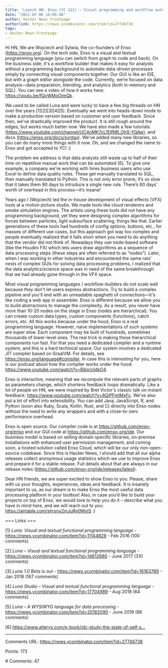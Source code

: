 ```yaml
---
title: 'Launch HN: Enso (YC S21) – Visual programming and workflow automation tool'
date: "2021-07-06 14:05:46"
author: Hacker News Frontpage
authorlink: https://news.ycombinator.com/item?id=27748738
tags:
- Hacker-News-Frontpage
---
```


<p>Hi HN, We are Wojciech and Sylwia, the co-founders of Enso (<a href="https://enso.org" rel="nofollow">https://enso.org</a>). On the tech side, Enso is a visual and textual programming language (you can switch from graph to code and back). On the business side, it's a workflow builder that makes it easy for analysts without a programming background to automate data-driven processes simply by connecting visual components together. Our GUI is like an IDE, but with a graph editor alongside the code. Currently, we’re focused on data analysis—data preparation, blending, and analytics (both in-memory and SQL). You can see a video of how it works here: <a href="https://youtu.be/fQvWMoOjmQk" rel="nofollow">https://youtu.be/fQvWMoOjmQk</a>.<p>We used to be called Luna and were lucky to have a few big threads on HN over the years [1][2][3][4][5]. Eventually we went into heads-down mode to make a production version based on customer and user feedback. Since then, we've drastically improved the product. It is still rough around the edges, but works much better now. We have also made a few tutorials (<a href="https://www.youtube.com/channel/UC4oMK7cL1ElfNR_OhS-YQAw" rel="nofollow">https://www.youtube.com/channel/UC4oMK7cL1ElfNR_OhS-YQAw</a>), and
docs (<a href="https://enso.org/docs/syntax" rel="nofollow">https://enso.org/docs/syntax</a>). We've added many new libraries, so you can do many more things with it now. Oh, and we changed the name to Enso and got accepted to YC! :)<p>The problem we address is that data analysts still waste up to half of their time on repetitive manual work that can be automated [6]. To give one example, a company we're working with hires business users who use Excel to define data quality rules. These get manually translated to SQL, then manually translated to Python. This is not only error prone, it’s so slow that it takes them 90 days to introduce a single new rule. There’s 60 days’ worth of overhead in this process—it’s insane!<p>Years ago I (Wojciech) led the in-house development of visual effects (VFX) tools at a motion picture studio. We made tools like cloud renderers and smoke simulation engines. The artists using these tools did not have any programming background, yet they were designing complex algorithms for forces between particles, light subsurface scattering, things like that. Earlier generations of these tools had hundreds of config options, buttons, etc., for masses of different use cases, but this approach got way too complex and people eventually realized that it falls short when you need to do anything that the vendor did not think of. Nowadays they use node-based software (like the Houdini FX) which lets users draw algorithms as a sequence of data processing steps (these steps are often referred to as “nodes”). Later, when I was working in other industries and encountered the same rats’ nests of complex GUIs for solving data processing problems, I realized that the data analytics/science space was in need of the same breakthrough that we had already gone through in the VFX space.<p>Most visual programming languages / workflow-builders do not scale well because they don't let users express abstractions. Try to build a complex pipeline and you'll end with an unreadable spaghetti of connections—it's like coding a web app in assembler. Enso is different because we allow you to build abstractions to manage the complexity. As a result, you never have more than 10-20 nodes on the stage in Enso (nodes are hierarchical). You can create custom data types, custom components (functions), catch errors, etc. All this works because under the hood, Enso is a real programming language. However, naive implementations of such systems are super slow. Each component may be built of hundreds, sometimes thousands of lower-level ones. The real trick is making these hierarchical components run fast. For that you need a dedicated compiler and a runtime system, and this is a hard technical space. Our system involves a dedicated JIT compiler based on GraalVM. For details, see <a href="https://enso.org/language#compiler" rel="nofollow">https://enso.org/language#compiler</a>. In case this is interesting for you, here is our podcast about how the compiler works under the hood: <a href="https://www.youtube.com/watch?v=BibjcUjdkO4" rel="nofollow">https://www.youtube.com/watch?v=BibjcUjdkO4</a>.<p>Enso is interactive, meaning that we recompute the relevant parts of graphs as parameters change, which shortens feedback loops dramatically. Like a lot of people on HN, we were inspired by Bret Victor's classic talk on instant feedback: <a href="https://www.youtube.com/watch?v=8QiPFmIMxFc" rel="nofollow">https://www.youtube.com/watch?v=8QiPFmIMxFc</a>.  We’ve also put a lot of effort into extensibility. You can add Java, JavaScript, R, and Python (soon also Ruby, Scala, Kotlin, Rust, and C) directly into Enso nodes without the need to write any wrappers and with a close-to-zero performance overhead.<p>Enso is open source. Our compiler code is at <a href="https://github.com/enso-org/enso" rel="nofollow">https://github.com/enso-org/enso</a> and our GUI code at <a href="https://github.com/enso-org/ide" rel="nofollow">https://github.com/enso-org/ide</a>. Our business model is based on selling domain specific libraries, on-premise installations with enhanced user permission management, and coming soon, a hosted solution called Enso Cloud, which will be our only non-open-source codebase. Since this is Hacker News, I should add that all our alpha releases collect anonymous usage statistics which we use to improve Enso and prepare it for a stable release. Full details about that are always in our release notes (<a href="https://github.com/enso-org/ide/releases/latest" rel="nofollow">https://github.com/enso-org/ide/releases/latest</a>).<p>Dear HN friends, we are super excited to show Enso to you. Please, share with us your thoughts, experiences, ideas and feedback. It is insanely important to us, as our dream is to make Enso the most useful data processing platform in your toolbox! Also, in case you’d like to build your projects on top of Enso, we would love to help you do it – describe what you have in mind here, and we will reach out to you: <a href="https://airtable.com/shrsnx2mJuRn0MxIS" rel="nofollow">https://airtable.com/shrsnx2mJuRn0MxIS</a> :)<p>=== Links ===<p>[1] <i>Luna: Visual and textual functional programming language</i> - <a href="https://news.ycombinator.com/item?id=11144828" rel="nofollow">https://news.ycombinator.com/item?id=11144828</a> - Feb 2016 (100 comments)<p>[2] <i>Luna – Visual and textual functional programming language</i> - <a href="https://news.ycombinator.com/item?id=14612680" rel="nofollow">https://news.ycombinator.com/item?id=14612680</a> - June 2017 (310 comments)<p>[3] <i>Luna 1.0 Beta is out</i> - <a href="https://news.ycombinator.com/item?id=16163769" rel="nofollow">https://news.ycombinator.com/item?id=16163769</a> - Jan 2018 (167 comments)<p>[4] <i>Luna Studio – Visual and textual functional programming language</i> - <a href="https://news.ycombinator.com/item?id=17704989" rel="nofollow">https://news.ycombinator.com/item?id=17704989</a> - Aug 2018 (64 comments)<p>[5] <i>Luna – A WYSIWYG language for data processing</i> - <a href="https://news.ycombinator.com/item?id=20182090" rel="nofollow">https://news.ycombinator.com/item?id=20182090</a> - June 2019 (86 comments)<p>[6] <a href="https://www.alteryx.com/e-book/idc-study-the-state-of-self-service-data-preparation-and-analysis-using-spreadsheets" rel="nofollow">https://www.alteryx.com/e-book/idc-study-the-state-of-self-s...</a></p>
<hr>
<p>Comments URL: <a href="https://news.ycombinator.com/item?id=27748738">https://news.ycombinator.com/item?id=27748738</a></p>
<p>Points: 173</p>
<p># Comments: 47</p>
